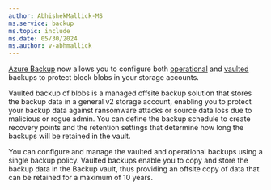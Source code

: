 ```yaml
---
author: AbhishekMallick-MS
ms.service: backup
ms.topic: include
ms.date: 05/30/2024
ms.author: v-abhmallick
---
```


[Azure Backup](../articles/backup/backup-overview.md) now allows you to configure both [operational](../articles/backup/blob-backup-overview.md?tabs=operational-backup) and [vaulted](../articles/backup/blob-backup-overview.md?tabs=vaulted-backup) backups to protect block blobs in your storage accounts.

Vaulted backup of blobs is a managed offsite backup solution that stores the backup data in a general v2 storage account, enabling you to protect your backup data against ransomware attacks or source data loss due to malicious or rogue admin. You can define the backup schedule to create recovery points and the retention settings that determine how long the backups will be retained in the vault.

You can configure and manage the vaulted and operational backups using a single backup policy. Vaulted backups enable you to copy and store the backup data in the Backup vault, thus providing an offsite copy of data that can be retained for a maximum of 10 years.